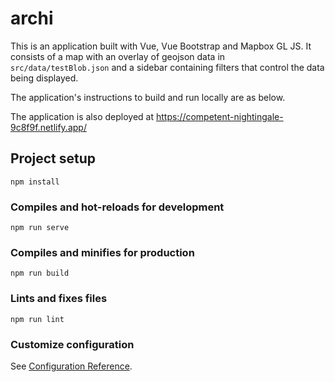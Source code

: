 # archi
This is an application built with Vue, Vue Bootstrap and Mapbox GL JS. It consists of a map with an overlay of geojson data in `src/data/testBlob.json` and a sidebar containing filters that control the data being displayed.

The application's instructions to build and run locally are as below.

The application is also deployed at https://competent-nightingale-9c8f9f.netlify.app/

## Project setup
```
npm install
```

### Compiles and hot-reloads for development
```
npm run serve
```

### Compiles and minifies for production
```
npm run build
```

### Lints and fixes files
```
npm run lint
```

### Customize configuration
See [Configuration Reference](https://cli.vuejs.org/config/).
